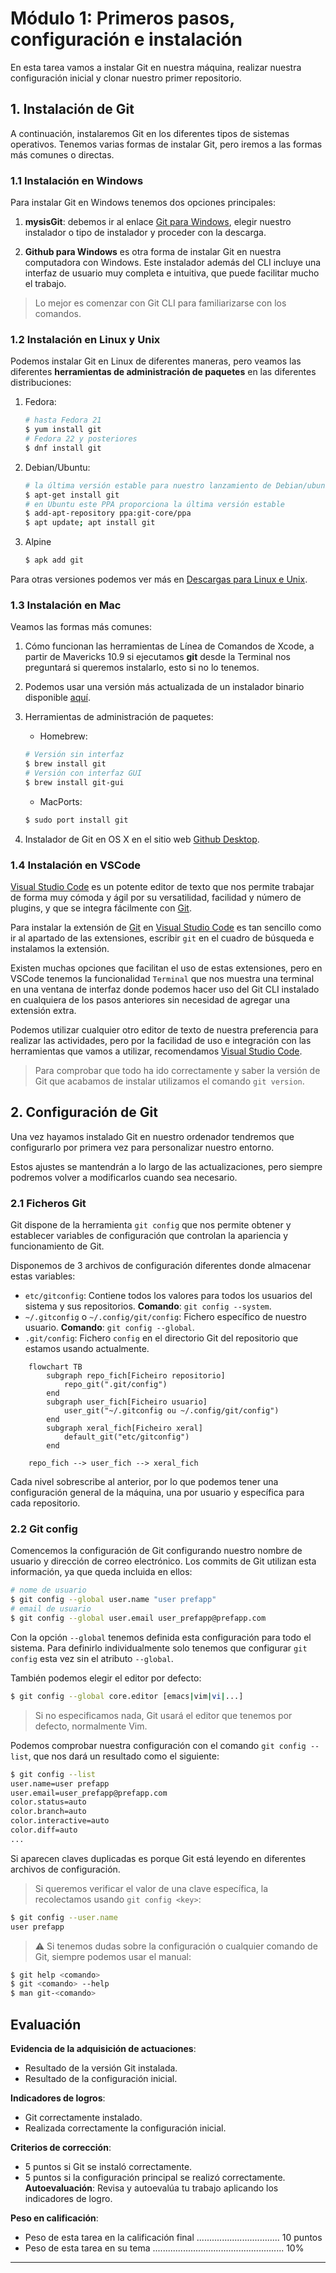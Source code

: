 # Módulo 1: Primeros pasos, configuración e instalación

En esta tarea vamos a instalar Git en nuestra máquina, realizar nuestra configuración inicial y clonar nuestro primer repositorio.

## 1. Instalación de Git

A continuación, instalaremos Git en los diferentes tipos de sistemas operativos. Tenemos varias formas de instalar Git, pero iremos a las formas más comunes o directas.

### 1.1 Instalación en Windows

Para instalar Git en Windows tenemos dos opciones principales:
1. **mysisGit**: debemos ir al enlace [Git para Windows](https://git-scm.com/download/win), elegir nuestro instalador o tipo de instalador y proceder con la descarga.

2. **Github para Windows** es otra forma de instalar Git en nuestra computadora con Windows. Este instalador además del CLI incluye una interfaz de usuario muy completa e intuitiva, que puede facilitar mucho el trabajo.

> Lo mejor es comenzar con Git CLI para familiarizarse con los comandos.

### 1.2 Instalación en Linux y Unix

Podemos instalar Git en Linux de diferentes maneras, pero veamos las diferentes **herramientas de administración de paquetes** en las diferentes distribuciones:

1. Fedora:

    ```bash
    # hasta Fedora 21
    $ yum install git
    # Fedora 22 y posteriores
    $ dnf install git
    ```

2. Debian/Ubuntu:

    ```bash
    # la última versión estable para nuestro lanzamiento de Debian/ubuntu
    $ apt-get install git
    # en Ubuntu este PPA proporciona la última versión estable
    $ add-apt-repository ppa:git-core/ppa
    $ apt update; apt install git
    ```

3. Alpine

    ```bash
    $ apk add git
    ```

Para otras versiones podemos ver más en [Descargas para Linux e Unix](https://git-scm.com/download/linux).

### 1.3 Instalación en Mac

Veamos las formas más comunes:
1. Cómo funcionan las herramientas de Línea de Comandos de Xcode, a partir de Mavericks 10.9 si ejecutamos **git** desde la Terminal nos preguntará si queremos instalarlo, esto si no lo tenemos.

2. Podemos usar una versión más actualizada de un instalador binario disponible [aquí](https://sourceforge.net/projects/git-osx-installer/).

3. Herramientas de administración de paquetes:

    - Homebrew:
    ```bash
    # Versión sin interfaz
    $ brew install git
    # Versión con interfaz GUI
    $ brew install git-gui
    ```
    - MacPorts:
    ```bash
    $ sudo port install git
    ```

4. Instalador de Git en OS X en el sitio web [Github Desktop](https://desktop.github.com/).

### 1.4 Instalación en VSCode

[Visual Studio Code](https://code.visualstudio.com/) es un potente editor de texto que nos permite trabajar de forma muy cómoda y ágil por su versatilidad, facilidad y número de plugins, y que se integra fácilmente con [Git](https://git-scm.com/).

Para instalar la extensión de [Git](https://marketplace.visualstudio.com/items?itemName=donjayamanne.git-extension-pack) en [Visual Studio Code](https://code.visualstudio.com/) es tan sencillo como ir al apartado de las extensiones, escribir `git` en el cuadro de búsqueda e instalamos la extensión.

Existen muchas opciones que facilitan el uso de estas extensiones, pero en VSCode tenemos la funcionalidad `Terminal` que nos muestra una terminal en una ventana de interfaz donde podemos hacer uso del Git CLI instalado en cualquiera de los pasos anteriores sin necesidad de agregar una extensión extra.

Podemos utilizar cualquier otro editor de texto de nuestra preferencia para realizar las actividades, pero por la facilidad de uso e integración con las herramientas que vamos a utilizar, recomendamos [Visual Studio Code](https://code.visualstudio.com/).

> Para comprobar que todo ha ido correctamente y saber la versión de Git que acabamos de instalar utilizamos el comando `git version`.

## 2. Configuración de Git

Una vez hayamos instalado Git en nuestro ordenador tendremos que configurarlo por primera vez para personalizar nuestro entorno.

Estos ajustes se mantendrán a lo largo de las actualizaciones, pero siempre podremos volver a modificarlos cuando sea necesario.

### 2.1 Ficheros Git

Git dispone de la herramienta `git config` que nos permite obtener y establecer variables de configuración que controlan la apariencia y funcionamiento de Git.

Disponemos de 3 archivos de configuración diferentes donde almacenar estas variables:
- `etc/gitconfig`: Contiene todos los valores para todos los usuarios del sistema y sus repositorios. **Comando**: `git config --system`.
- `~/.gitconfig` o `~/.config/git/config`: Fichero específico de nuestro usuario. **Comando**: `git config --global`.
- `.git/config`: Fichero `config` en el directorio Git del repositorio que estamos usando actualmente.
```mermaid
    flowchart TB
        subgraph repo_fich[Ficheiro repositorio]
            repo_git(".git/config")
        end
        subgraph user_fich[Ficheiro usuario]
            user_git("~/.gitconfig ou ~/.config/git/config")
        end
        subgraph xeral_fich[Ficheiro xeral]
            default_git("etc/gitconfig")
        end

    repo_fich --> user_fich --> xeral_fich
```
Cada nivel sobrescribe al anterior, por lo que podemos tener una configuración general de la máquina, una por usuario y específica para cada repositorio.

### 2.2 Git config

Comencemos la configuración de Git configurando nuestro nombre de usuario y dirección de correo electrónico. Los commits de Git utilizan esta información, ya que queda incluida en ellos:

```bash
# nome de usuario
$ git config --global user.name "user prefapp"
# email de usuario
$ git config --global user.email user_prefapp@prefapp.com
```

Con la opción `--global` tenemos definida esta configuración para todo el sistema. Para definirlo individualmente solo tenemos que configurar `git config` esta vez sin el atributo `--global`.

También podemos elegir el editor por defecto:

```bash
$ git config --global core.editor [emacs|vim|vi|...]
```

> Si no especificamos nada, Git usará el editor que tenemos por defecto, normalmente Vim.

Podemos comprobar nuestra configuración con el comando `git config --list`, que nos dará un resultado como el siguiente:

```bash
$ git config --list
user.name=user prefapp
user.email=user_prefapp@prefapp.com
color.status=auto
color.branch=auto
color.interactive=auto
color.diff=auto
...
```

Si aparecen claves duplicadas es porque Git está leyendo en diferentes archivos de configuración.

> Si queremos verificar el valor de una clave específica, la recolectamos usando `git config <key>`:

```bash
$ git config --user.name
user prefapp
```
>⚠️ Si tenemos dudas sobre la configuración o cualquier comando de Git, siempre podemos usar el manual:

```bash
$ git help <comando>
$ git <comando> --help
$ man git-<comando>
```

## Evaluación

**Evidencia de la adquisición de actuaciones**:
- Resultado de la versión Git instalada.
- Resultado de la configuración inicial.

**Indicadores de logros**:
- Git correctamente instalado.
- Realizada correctamente la configuración inicial.

**Criterios de corrección**:
- 5 puntos si Git se instaló correctamente.
- 5 puntos si la configuración principal se realizó correctamente.
**Autoevaluación**: Revisa y autoevalúa tu trabajo aplicando los indicadores de logro.

**Peso en calificación**:
- Peso de esta tarea en la calificación final ................................. 10 puntos
- Peso de esta tarea en su tema .................................................... 10%
---
